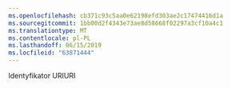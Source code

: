 ```yaml
---
ms.openlocfilehash: cb371c93c5aa0e62198efd303ae2c17474416d1a
ms.sourcegitcommit: 1bb00d2f4343e73ae8d58668f02297a3cf10a4c1
ms.translationtype: MT
ms.contentlocale: pl-PL
ms.lasthandoff: 06/15/2019
ms.locfileid: "63871444"
---
```

<span data-ttu-id="c4780-101">Identyfikator URI</span><span class="sxs-lookup"><span data-stu-id="c4780-101">URI</span></span>
